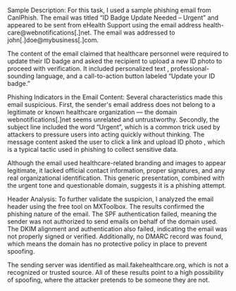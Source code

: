 Sample Description:
For this task, I used a sample phishing email from CanIPhish. The email was titled “ID Badge Update Needed – Urgent” and appeared to be sent from eHealth Support using the email address health-care@webnotifications[.]net. The email was addressed to john[.]doe@mybusiness[.]com.

The content of the email claimed that healthcare personnel were required to update their ID badge and asked the recipient to upload a new ID photo to proceed with verification. It included personalized text , professional-sounding language, and a call-to-action button labeled “Update your ID badge.”

Phishing Indicators in the Email Content:
Several characteristics made this email suspicious. First, the sender's email address does not belong to a legitimate or known healthcare organization — the domain webnotifications[.]net seems unrelated and untrustworthy. Secondly, the subject line included the word “Urgent”, which is a common trick used by attackers to pressure users into acting quickly without thinking. The message content asked the user to click a link and upload ID photo , which is a typical tactic used in phishing to collect sensitive data.

Although the email used healthcare-related branding and images to appear legitimate, it lacked official contact information, proper signatures, and any real organizational identification. This generic presentation, combined with the urgent tone and questionable domain, suggests it is a phishing attempt.

Header Analysis:
To further validate the suspicion, I analyzed the email header using the free tool on MXToolbox. The results confirmed the phishing nature of the email. The SPF authentication failed, meaning the sender was not authorized to send emails on behalf of the domain used. The DKIM alignment and authentication also failed, indicating the email was not properly signed or verified. Additionally, no DMARC record was found, which means the domain has no protective policy in place to prevent spoofing.

The sending server was identified as mail.fakehealthcare.org, which is not a recognized or trusted source. All of these results point to a high possibility of spoofing, where the attacker pretends to be someone they are not.


